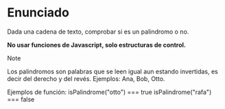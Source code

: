 # Enunciado
Dada una cadena de texto, comprobar si es un palindromo o no.

**No usar funciones de Javascript, solo estructuras de control.**

> [!NOTE]
> Los palindromos son palabras que se leen igual aun estando invertidas, es decir del derecho  y del revés.
> Ejemplos: Ana, Bob, Otto.

Ejemplos de función:
isPalindrome("otto") === true
isPalindrome("rafa") === false
